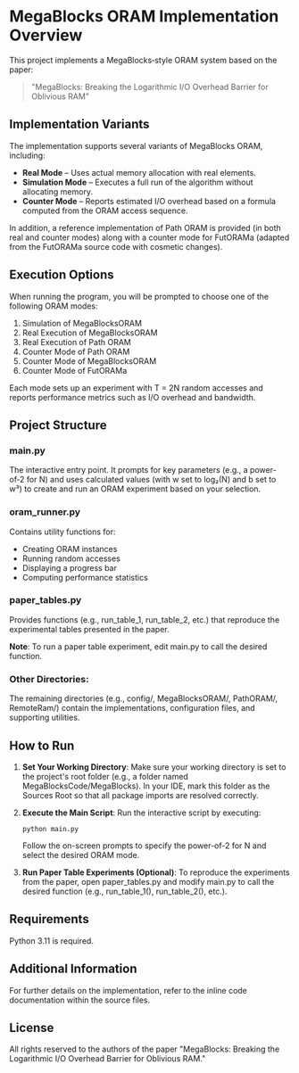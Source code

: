 # MegaBlocks ORAM Implementation Overview

This project implements a MegaBlocks‐style ORAM system based on the paper: 
> "MegaBlocks: Breaking the Logarithmic I/O Overhead Barrier for Oblivious RAM"

## Implementation Variants

The implementation supports several variants of MegaBlocks ORAM, including:

- **Real Mode** – Uses actual memory allocation with real elements.
- **Simulation Mode** – Executes a full run of the algorithm without allocating memory.
- **Counter Mode** – Reports estimated I/O overhead based on a formula computed from the ORAM access sequence.

In addition, a reference implementation of Path ORAM is provided (in both real and counter modes) along with a counter mode for FutORAMa (adapted from the FutORAMa source code with cosmetic changes).

## Execution Options

When running the program, you will be prompted to choose one of the following ORAM modes:

1. Simulation of MegaBlocksORAM
2. Real Execution of MegaBlocksORAM
3. Real Execution of Path ORAM
4. Counter Mode of Path ORAM
5. Counter Mode of MegaBlocksORAM
6. Counter Mode of FutORAMa

Each mode sets up an experiment with T = 2N random accesses and reports performance metrics such as I/O overhead and bandwidth.

## Project Structure

### main.py
The interactive entry point. It prompts for key parameters (e.g., a power-of‑2 for N) and uses calculated values (with w set to log₂(N) and b set to w³) to create and run an ORAM experiment based on your selection.

### oram_runner.py
Contains utility functions for:
- Creating ORAM instances
- Running random accesses
- Displaying a progress bar
- Computing performance statistics

### paper_tables.py
Provides functions (e.g., run_table_1, run_table_2, etc.) that reproduce the experimental tables presented in the paper.

**Note**: To run a paper table experiment, edit main.py to call the desired function.

### Other Directories:
The remaining directories (e.g., config/, MegaBlocksORAM/, PathORAM/, RemoteRam/) contain the implementations, configuration files, and supporting utilities.

## How to Run

1. **Set Your Working Directory**:
   Make sure your working directory is set to the project's root folder (e.g., a folder named MegaBlocksCode/MegaBlocks).
   In your IDE, mark this folder as the Sources Root so that all package imports are resolved correctly.

2. **Execute the Main Script**:
   Run the interactive script by executing:
   ```
   python main.py
   ```
   Follow the on-screen prompts to specify the power-of-2 for N and select the desired ORAM mode.

3. **Run Paper Table Experiments (Optional)**:
   To reproduce the experiments from the paper, open paper_tables.py and modify main.py to call the desired function (e.g., run_table_1(), run_table_2(), etc.).

## Requirements

Python 3.11 is required.

## Additional Information

For further details on the implementation, refer to the inline code documentation within the source files.

## License

All rights reserved to the authors of the paper "MegaBlocks: Breaking the Logarithmic I/O Overhead Barrier for Oblivious RAM."